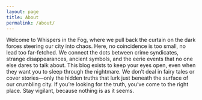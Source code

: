 ```yaml
---
layout: page
title: About
permalink: /about/
---
```



Welcome to Whispers in the Fog, where we pull back the curtain on the dark forces steering our city into chaos. 
Here, no coincidence is too small, no lead too far-fetched. 
We connect the dots between crime syndicates, strange disappearances, ancient symbols, and the eerie events that no one else dares to talk about. 
This blog exists to keep your eyes open, even when they want you to sleep through the nightmare. 
We don’t deal in fairy tales or cover stories—only the hidden truths that lurk just beneath the surface of our crumbling city. 
If you’re looking for the truth, you’ve come to the right place. Stay vigilant, because nothing is as it seems.